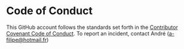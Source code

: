 # Code of Conduct

This GitHub account follows the standards set forth in the [Contributor Covenant Code of Conduct](https://www.contributor-covenant.org/version/2/0/code_of_conduct/). To report an incident, contact André (a-filipe@hotmail.fr)

